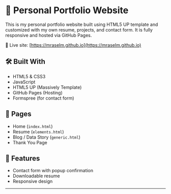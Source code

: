 # 💼 Personal Portfolio Website

This is my personal portfolio website built using HTML5 UP template and customized with my own resume, projects, and contact form. It is fully responsive and hosted via GitHub Pages.

🔗 Live site: [https://mraselm.github.io](https://mraselm.github.io)

## 🛠️ Built With

- HTML5 & CSS3
- JavaScript
- HTML5 UP (Massively Template)
- GitHub Pages (Hosting)
- Formspree (for contact form)

## 📂 Pages

- Home (`index.html`)
- Resume (`elements.html`)
- Blog / Data Story (`generic.html`)
- Thank You Page

## 📧 Features

- Contact form with popup confirmation
- Downloadable resume
- Responsive design

---

